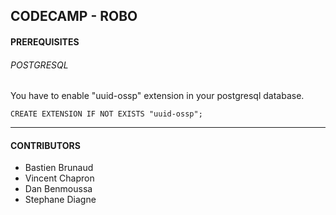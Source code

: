 ## CODECAMP - ROBO

#### PREREQUISITES

###### POSTGRESQL

You have to enable "uuid-ossp" extension in your postgresql database.

```
CREATE EXTENSION IF NOT EXISTS "uuid-ossp";
```

---

#### CONTRIBUTORS

- Bastien Brunaud
- Vincent Chapron
- Dan Benmoussa
- Stephane Diagne
